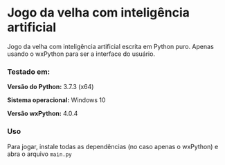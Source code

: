 # Jogo da velha com inteligência artificial

Jogo da velha com inteligência artificial escrita em Python puro. Apenas usando o wxPython para ser a interface do usuário.

### Testado em:

**Versão do Python:** 3.7.3 (x64)

**Sistema operacional:** Windows 10

**Versão wxPython:** 4.0.4

### Uso

Para jogar, instale todas as dependências (no caso apenas o wxPython) e abra o arquivo `main.py`
